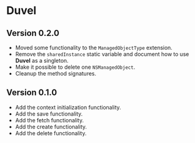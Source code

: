 # Duvel

## Version 0.2.0

- Moved some functionality to the `ManagedObjectType` extension.
- Remove the `sharedInstance` static variable and document how to use **Duvel** as a singleton.
- Make it possible to delete one `NSManagedObject`.
- Cleanup the method signatures.

## Version 0.1.0

- Add the context initialization functionality.
- Add the save functionality.
- Add the fetch functionality.
- Add the create functionality.
- Add the delete functionality.

